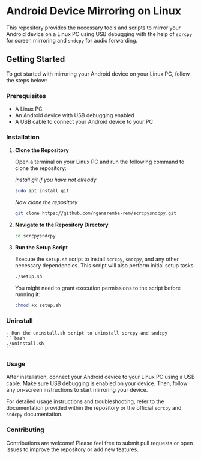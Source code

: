 # Android Device Mirroring on Linux

This repository provides the necessary tools and scripts to mirror your Android device on a Linux PC using USB debugging with the help of `scrcpy` for screen mirroring and `sndcpy` for audio forwarding.

## Getting Started

To get started with mirroring your Android device on your Linux PC, follow the steps below:

### Prerequisites

- A Linux PC
- An Android device with USB debugging enabled
- A USB cable to connect your Android device to your PC

### Installation

1. **Clone the Repository**

   Open a terminal on your Linux PC and run the following command to clone the repository:

   _Install git if you have not already_

   ```bash
   sudo apt install git
   ```

   _Now clone the repository_

   ```bash
   git clone https://github.com/nganaremba-rem/scrcpysndcpy.git
   ```

2. **Navigate to the Repository Directory**

   ```bash
   cd scrcpysndcpy
   ```

3. **Run the Setup Script**

   Execute the `setup.sh` script to install `scrcpy`, `sndcpy`, and any other necessary dependencies. This script will also perform initial setup tasks.

   ```bash
   ./setup.sh
   ```

   You might need to grant execution permissions to the script before running it:

   ```bash
   chmod +x setup.sh
   ```

### Uninstall

    - Run the uninstall.sh script to uninstall scrcpy and sndcpy
    ```bash
    ./uninstall.sh
    ```

### Usage

After installation, connect your Android device to your Linux PC using a USB cable. Make sure USB debugging is enabled on your device. Then, follow any on-screen instructions to start mirroring your device.

For detailed usage instructions and troubleshooting, refer to the documentation provided within the repository or the official `scrcpy` and `sndcpy` documentation.

### Contributing

Contributions are welcome! Please feel free to submit pull requests or open issues to improve the repository or add new features.
